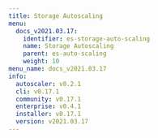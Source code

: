 ```yaml
---
title: Storage Autoscaling
menu:
  docs_v2021.03.17:
    identifier: es-storage-auto-scaling
    name: Storage Autoscaling
    parent: es-auto-scaling
    weight: 10
menu_name: docs_v2021.03.17
info:
  autoscaler: v0.2.1
  cli: v0.17.1
  community: v0.17.1
  enterprise: v0.4.1
  installer: v0.17.1
  version: v2021.03.17
---
```


